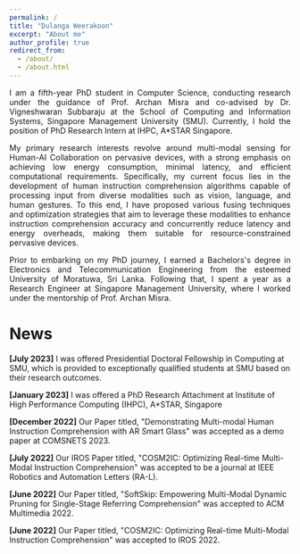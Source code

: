 ```yaml
---
permalink: /
title: "Dulanga Weerakoon"
excerpt: "About me"
author_profile: true
redirect_from: 
  - /about/
  - /about.html
---
```

<p style="text-align: justify;">
I am a fifth-year PhD student in Computer Science, conducting research under the guidance of Prof. Archan Misra and co-advised by Dr. Vigneshwaran Subbaraju at the School of Computing and Information Systems, Singapore Management University (SMU). Currently, I hold the position of PhD Research Intern at IHPC, A*STAR Singapore. <p>

<p style="text-align: justify;">
My primary research interests revolve around multi-modal sensing for Human-AI Collaboration on pervasive devices, with a strong emphasis on achieving low energy consumption, minimal latency, and efficient computational requirements. Specifically, my current focus lies in the development of human instruction comprehension algorithms capable of processing input from diverse modalities such as vision, language, and human gestures. To this end, I have proposed various fusing techniques and optimization strategies that aim to leverage these modalities to enhance instruction comprehension accuracy and concurrently reduce latency and energy overheads, making them suitable for resource-constrained pervasive devices. <p>

<p style="text-align: justify;">
Prior to embarking on my PhD journey, I earned a Bachelors's degree in Electronics and Telecommunication Engineering from the esteemed University of Moratuwa, Sri Lanka. Following that, I spent a year as a Research Engineer at Singapore Management University, where I worked under the mentorship of Prof. Archan Misra. <p>


News
===

  <b>[July 2023]</b> I was offered Presidential Doctoral Fellowship in Computing at SMU, which is provided to exceptionally qualified students at SMU based on their research outcomes. 

  <b>[January 2023]</b> I was offered a PhD Research Attachment at Institute of High Performance Computing (IHPC), A*STAR, Singapore

  <b>[December 2022]</b> Our Paper titled, "Demonstrating Multi-modal Human Instruction Comprehension with AR Smart Glass" was accepted as a demo paper at COMSNETS 2023.

  <b>[July 2022]</b> Our IROS Paper titled, "COSM2IC: Optimizing Real-time Multi-Modal Instruction Comprehension" was accepted to be a journal at IEEE Robotics and Automation Letters (RA-L).

  <b>[June 2022]</b> Our Paper titled, "SoftSkip: Empowering Multi-Modal Dynamic Pruning for Single-Stage Referring Comprehension" was accepted to ACM Multimedia 2022.

  <b>[June 2022]</b> Our Paper titled, "COSM2IC: Optimizing Real-time Multi-Modal Instruction Comprehension" was accepted to IROS 2022.